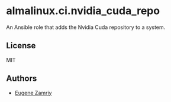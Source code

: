 # almalinux.ci.nvidia_cuda_repo

An Ansible role that adds the Nvidia Cuda repository to a system.


## License

MIT


## Authors

* [Eugene Zamriy](https://github.com/ezamriy)
